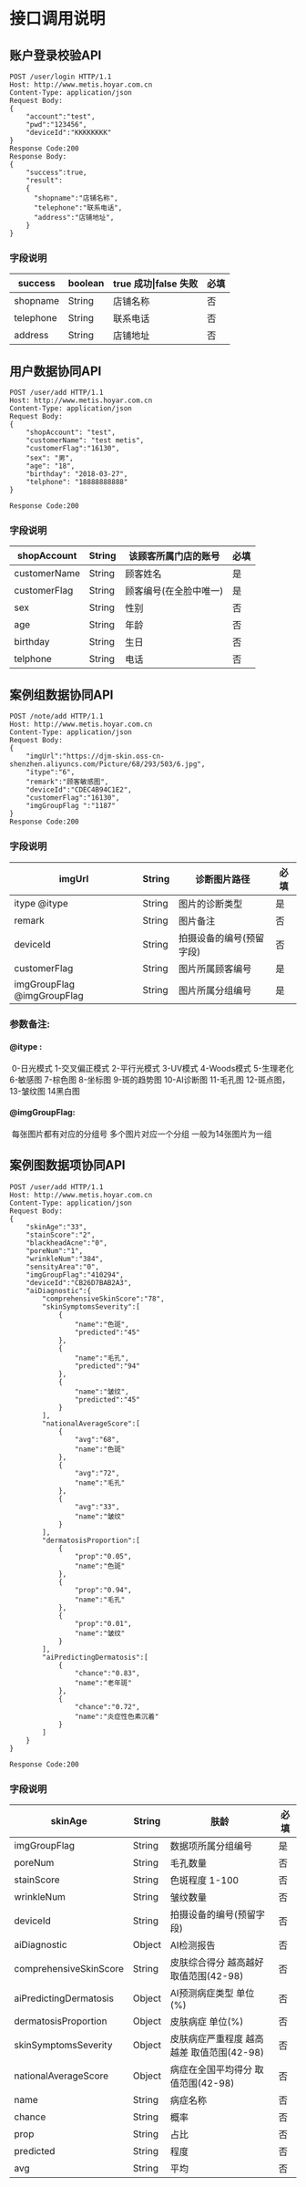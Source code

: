 # 接口调用说明



## 账户登录校验API

```http
POST /user/login HTTP/1.1
Host: http://www.metis.hoyar.com.cn
Content-Type: application/json
Request Body:
{
	"account":"test",
	"pwd":"123456",
	"deviceId":"KKKKKKKK"
}
Response Code:200
Response Body:
{
	"success":true,
	"result":
    {
      "shopname":"店铺名称",
      "telephone":"联系电话",
      "address":"店铺地址",
    }
}
```

[^Host]: Host为开发于商户开发者平台配置的服务器地址(URL),API由云平台发起调用,第三个服务接收回调数据和响应

### 字段说明

| success   | boolean | true 成功\|false 失败 | 必填 |
| --------- | ------- | --------------------- | ---- |
| shopname  | String  | 店铺名称              | 否 |
| telephone | String  | 联系电话              | 否 |
| address   | String  | 店铺地址              | 否 |



## 用户数据协同API

```http
POST /user/add HTTP/1.1
Host: http://www.metis.hoyar.com.cn
Content-Type: application/json
Request Body:
{
    "shopAccount": "test",
    "customerName": "test metis",
    "customerFlag":"16130",
    "sex": "男",
    "age": "18",
    "birthday": "2018-03-27",
    "telphone": "18888888888"
}

Response Code:200
```

### 字段说明

| shopAccount  | String | 该顾客所属门店的账号   |  必填 |
| ------------ | ------ | ---------------------- | ---- |
| customerName | String | 顾客姓名               | 是 |
| customerFlag | String | 顾客编号(在全脸中唯一) | 是 |
| sex          | String | 性别                   | 否 |
| age          | String | 年龄                   | 否 |
| birthday     | String | 生日                   | 否 |
| telphone     | String | 电话                   | 否 |



## 案例组数据协同API

```http
POST /note/add HTTP/1.1
Host: http://www.metis.hoyar.com.cn
Content-Type: application/json
Request Body:
{
    "imgUrl":"https://djm-skin.oss-cn-shenzhen.aliyuncs.com/Picture/68/293/503/6.jpg",
    "itype":"6",
    "remark":"顾客敏感图",
    "deviceId":"CDEC4B94C1E2",
    "customerFlag":"16130",
    "imgGroupFlag ":"1187"
} 
Response Code:200
```

### 字段说明

| imgUrl                     | String | 诊断图片路径     |  必填 |
| -------------------------- | ------ | ---------------- | ---- |
| itype @itype               | String | 图片的诊断类型   | 是 |
| remark                     | String | 图片备注         | 否 |
| deviceId                   | String | 拍摄设备的编号(预留字段)   | 否 |
| customerFlag               | String | 图片所属顾客编号 | 是 |
| imgGroupFlag @imgGroupFlag | String | 图片所属分组编号 | 是 |

### 参数备注:

#### @itype :

​	0-日光模式 1-交叉偏正模式 2-平行光模式 3-UV模式 4-Woods模式 5-生理老化 6-敏感图 7-棕色图 8-坐标图 9-斑的趋势图 10-AI诊断图 11-毛孔图 12-斑点图，13-皱纹图 14黑白图

####  @imgGroupFlag:

​	 每张图片都有对应的分组号  多个图片对应一个分组  一般为14张图片为一组



## 案例图数据项协同API

```http
POST /user/add HTTP/1.1
Host: http://www.metis.hoyar.com.cn
Content-Type: application/json
Request Body:
{
    "skinAge":"33",
    "stainScore":"2",
    "blackheadAcne":"0",
    "poreNum":"1",
    "wrinkleNum":"384",
    "sensityArea":"0",
    "imgGroupFlag":"410294",
    "deviceId":"CB26D7BAB2A3",
    "aiDiagnostic":{
        "comprehensiveSkinScore":"78",
        "skinSymptomsSeverity":[
            {
                "name":"色斑",
                "predicted":"45"
            },
            {
                "name":"毛孔",
                "predicted":"94"
            },
            {
                "name":"皱纹",
                "predicted":"45"
            }
        ],
        "nationalAverageScore":[
            {
                "avg":"68",
                "name":"色斑"
            },
            {
                "avg":"72",
                "name":"毛孔"
            },
            {
                "avg":"33",
                "name":"皱纹"
            }
        ],
        "dermatosisProportion":[
            {
                "prop":"0.05",
                "name":"色斑"
            },
            {
                "prop":"0.94",
                "name":"毛孔"
            },
            {
                "prop":"0.01",
                "name":"皱纹"
            }
        ],
        "aiPredictingDermatosis":[
            {
                "chance":"0.83",
                "name":"老年斑"
            },
            {
                "chance":"0.72",
                "name":"炎症性色素沉着"
            }
        ]
    }
}

Response Code:200
```

### 字段说明

| skinAge  | String | 肤龄   | 必填 |
| ------------ | ------ | ---------------------- | ---- |
| imgGroupFlag          | String | 数据项所属分组编号                   | 是 |
| poreNum | String | 毛孔数量               | 否 |
| stainScore | String | 色斑程度 1-100 | 否 |
| wrinkleNum          | String | 皱纹数量                   | 否 |
| deviceId     | String | 拍摄设备的编号(预留字段)                   | 否 |
| aiDiagnostic          | Object | AI检测报告                   | 否 |
| comprehensiveSkinScore          | String | 皮肤综合得分 越高越好 取值范围(42-98)                   | 否 |
| aiPredictingDermatosis          | Object | AI预测病症类型 单位(%)                   | 否 |
| dermatosisProportion          | Object | 皮肤病症 单位(%)                   | 否 |
| skinSymptomsSeverity          | Object | 皮肤病症严重程度 越高越差 取值范围(42-98)                   | 否 |
| nationalAverageScore          | Object | 病症在全国平均得分 取值范围(42-98)                   | 否 |
| name          | String | 病症名称                   | 否 |
| chance          | String | 概率                   | 否 |
| prop          | String | 占比                   | 否 |
| predicted          | String | 程度                   | 否 |
| avg          | String | 平均                   | 否 |
